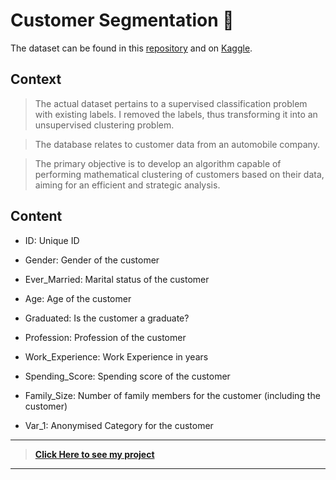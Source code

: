 # Customer Segmentation :department_store:
The dataset can be found in this [repository](https://github.com/FabricioMacena/Data_Science/blob/main/Customer%20Segmentation/customers.csv) and on [Kaggle](https://www.kaggle.com/datasets/kaushiksuresh147/customer-segmentation).

## Context

> The actual dataset pertains to a supervised classification problem with existing labels. I removed the labels, thus transforming it into an unsupervised clustering problem.

> The database relates to customer data from an automobile company.

> The primary objective is to develop an algorithm capable of performing mathematical clustering of customers based on their data, aiming for an efficient and strategic analysis.

## Content

- ID: Unique ID

- Gender: Gender of the customer

- Ever_Married: Marital status of the customer

- Age: Age of the customer

- Graduated: Is the customer a graduate?

- Profession: Profession of the customer

- Work_Experience: Work Experience in years

- Spending_Score: Spending score of the customer

- Family_Size: Number of family members for the customer (including the customer)

- Var_1: Anonymised Category for the customer

___

> **[Click Here to see my project](https://github.com/FabricioMacena/Data_Science/blob/main/Customer%20Segmentation/(EN)/customer_segmentation(EN).ipynb)**

___
